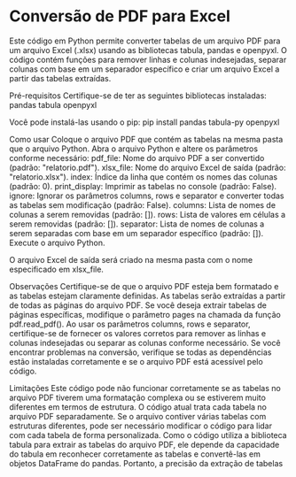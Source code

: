 # Conversão de PDF para Excel
Este código em Python permite converter tabelas de um arquivo PDF para um arquivo Excel (.xlsx) usando as bibliotecas tabula, pandas e openpyxl. O código contém funções para remover linhas e colunas indesejadas, separar colunas com base em um separador específico e criar um arquivo Excel a partir das tabelas extraídas.

Pré-requisitos
Certifique-se de ter as seguintes bibliotecas instaladas:
pandas
tabula
openpyxl

Você pode instalá-las usando o pip:
pip install pandas tabula-py openpyxl

Como usar
Coloque o arquivo PDF que contém as tabelas na mesma pasta que o arquivo Python.
Abra o arquivo Python e altere os parâmetros conforme necessário:
pdf_file: Nome do arquivo PDF a ser convertido (padrão: "relatorio.pdf").
xlsx_file: Nome do arquivo Excel de saída (padrão: "relatorio.xlsx").
index: Índice da linha que contém os nomes das colunas (padrão: 0).
print_display: Imprimir as tabelas no console (padrão: False).
ignore: Ignorar os parâmetros columns, rows e separator e converter todas as tabelas sem modificação (padrão: False).
columns: Lista de nomes de colunas a serem removidas (padrão: []).
rows: Lista de valores em células a serem removidas (padrão: []).
separator: Lista de nomes de colunas a serem separadas com base em um separador específico (padrão: []).
Execute o arquivo Python.

O arquivo Excel de saída será criado na mesma pasta com o nome especificado em xlsx_file.

Observações
Certifique-se de que o arquivo PDF esteja bem formatado e as tabelas estejam claramente definidas.
As tabelas serão extraídas a partir de todas as páginas do arquivo PDF. Se você deseja extrair tabelas de páginas específicas, modifique o parâmetro pages na chamada da função pdf.read_pdf().
Ao usar os parâmetros columns, rows e separator, certifique-se de fornecer os valores corretos para remover as linhas e colunas indesejadas ou separar as colunas conforme necessário.
Se você encontrar problemas na conversão, verifique se todas as dependências estão instaladas corretamente e se o arquivo PDF está acessível pelo código.

Limitações
Este código pode não funcionar corretamente se as tabelas no arquivo PDF tiverem uma formatação complexa ou se estiverem muito diferentes em termos de estrutura.
O código atual trata cada tabela no arquivo PDF separadamente. Se o arquivo contiver várias tabelas com estruturas diferentes, pode ser necessário modificar o código para lidar com cada tabela de forma personalizada.
Como o código utiliza a biblioteca tabula para extrair as tabelas do arquivo PDF, ele depende da capacidade do tabula em reconhecer corretamente as tabelas e convertê-las em objetos DataFrame do pandas. Portanto, a precisão da extração de tabelas

